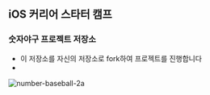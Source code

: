 ## iOS 커리어 스타터 캠프

### 숫자야구 프로젝트 저장소

- 이 저장소를 자신의 저장소로 fork하여 프로젝트를 진행합니다
- 
![number-baseball-2a](https://user-images.githubusercontent.com/80380535/119819931-e451d800-bf2b-11eb-8070-741250ce007f.png)
